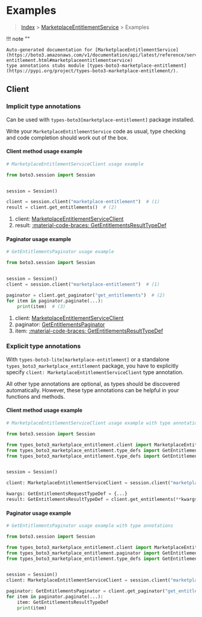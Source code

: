 # Examples

> [Index](../README.md) > [MarketplaceEntitlementService](./README.md) > Examples

!!! note ""

    Auto-generated documentation for [MarketplaceEntitlementService](https://boto3.amazonaws.com/v1/documentation/api/latest/reference/services/marketplace-entitlement.html#marketplaceentitlementservice)
    type annotations stubs module [types-boto3-marketplace-entitlement](https://pypi.org/project/types-boto3-marketplace-entitlement/).

## Client

### Implicit type annotations

Can be used with `types-boto3[marketplace-entitlement]` package installed.

Write your `MarketplaceEntitlementService` code as usual,
type checking and code completion should work out of the box.


#### Client method usage example

```python
# MarketplaceEntitlementServiceClient usage example

from boto3.session import Session


session = Session()

client = session.client("marketplace-entitlement")  # (1)
result = client.get_entitlements()  # (2)
```

1. client: [MarketplaceEntitlementServiceClient](./client.md)
2. result: [:material-code-braces: GetEntitlementsResultTypeDef](./type_defs.md#getentitlementsresulttypedef)



#### Paginator usage example

```python
# GetEntitlementsPaginator usage example

from boto3.session import Session


session = Session()
client = session.client("marketplace-entitlement")  # (1)

paginator = client.get_paginator("get_entitlements")  # (2)
for item in paginator.paginate(...):
    print(item)  # (3)
```

1. client: [MarketplaceEntitlementServiceClient](./client.md)
2. paginator: [GetEntitlementsPaginator](./paginators.md#getentitlementspaginator)
3. item: [:material-code-braces: GetEntitlementsResultTypeDef](./type_defs.md#getentitlementsresulttypedef)




### Explicit type annotations

With `types-boto3-lite[marketplace-entitlement]`
or a standalone `types_boto3_marketplace_entitlement` package, you have to explicitly specify `client: MarketplaceEntitlementServiceClient` type annotation.

All other type annotations are optional, as types should be discovered automatically.
However, these type annotations can be helpful in your functions and methods.


#### Client method usage example

```python
# MarketplaceEntitlementServiceClient usage example with type annotations

from boto3.session import Session

from types_boto3_marketplace_entitlement.client import MarketplaceEntitlementServiceClient
from types_boto3_marketplace_entitlement.type_defs import GetEntitlementsResultTypeDef
from types_boto3_marketplace_entitlement.type_defs import GetEntitlementsRequestTypeDef


session = Session()

client: MarketplaceEntitlementServiceClient = session.client("marketplace-entitlement")

kwargs: GetEntitlementsRequestTypeDef = {...}
result: GetEntitlementsResultTypeDef = client.get_entitlements(**kwargs)
```



#### Paginator usage example

```python
# GetEntitlementsPaginator usage example with type annotations

from boto3.session import Session

from types_boto3_marketplace_entitlement.client import MarketplaceEntitlementServiceClient
from types_boto3_marketplace_entitlement.paginator import GetEntitlementsPaginator
from types_boto3_marketplace_entitlement.type_defs import GetEntitlementsResultTypeDef


session = Session()
client: MarketplaceEntitlementServiceClient = session.client("marketplace-entitlement")

paginator: GetEntitlementsPaginator = client.get_paginator("get_entitlements")
for item in paginator.paginate(...):
    item: GetEntitlementsResultTypeDef
    print(item)
```




